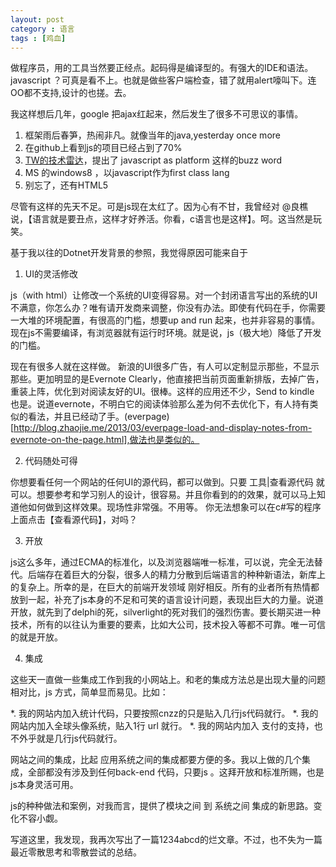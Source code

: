 ```yaml
---
layout: post
category : 语言
tags : [鸡血]
---
```


做程序员，用的工具当然要正经点。起码得是编译型的。有强大的IDE和语法。 javascript ？可真是看不上。也就是做些客户端检查，错了就用alert嚎叫下。连OO都不支持,设计的也搓。去。

我这样想后几年，google 把ajax红起来，然后发生了很多不可思议的事情。

1. 框架雨后春笋，热闹非凡。就像当年的java,yesterday once more 
2. 在github上看到js的项目已经占到了70% 
3. [TW的技术雷达](http://thoughtworks.fileburst.com/assets/technology-radar-october-2012.pdf)，提出了 javascript as platform 这样的buzz word 
4. MS 的windows8 ，以javascript作为first class lang
5. 别忘了，还有HTML5

尽管有这样的先天不足。可是js现在太红了。因为心有不甘，我曾经对 @良樵 说，【语言就是要丑点，这样才好养活。你看，c语言也是这样】。呵。这当然是玩笑。

基于我以往的Dotnet开发背景的参照，我觉得原因可能来自于 

1. UI的灵活修改

js（with html）让修改一个系统的UI变得容易。对一个封闭语言写出的系统的UI不满意，你怎么办？唯有请开发商来调整，你没有办法。即使有代码在手，你需要一大堆的环境配置，有很高的门槛，想要up and run 起来，也并非容易的事情。现在js不需要编译，有浏览器就有运行时环境。就是说，js（极大地）降低了开发的门槛。

现在有很多人就在这样做。 新浪的UI很多广告，有人可以定制显示那些，不显示那些。更加明显的是Evernote Clearly，他直接把当前页面重新排版，去掉广告，重装上阵，优化到对阅读友好的UI。很棒。这样的应用还不少，Send to kindle 也是。说道evernote，不明白它的阅读体验那么差为何不去优化下，有人持有类似的看法，并且已经动了手。(everpage)[http://blog.zhaojie.me/2013/03/everpage-load-and-display-notes-from-evernote-on-the-page.html],做法也是类似的。


2. 代码随处可得

你想要看任何一个网站的任何UI的源代码，都可以做到。只要 工具|查看源代码 就可以。想要参考和学习别人的设计，很容易。并且你看到的的效果，就可以马上知道他如何做到这样效果。现场性非常强。不用等。
你无法想象可以在c#写的程序上面点击【查看源代码】，对吗？

3. 开放

js这么多年，通过ECMA的标准化，以及浏览器端唯一标准，可以说，完全无法替代。后端存在着巨大的分裂，很多人的精力分散到后端语言的种种新语法，新库上的复杂上。所幸的是，在巨大的前端开发领域 刚好相反。所有的业者所有热情都放到一起，补充了js本身的不足和可笑的语言设计问题，表现出巨大的力量。说道开放，就先到了delphi的死，silverlight的死对我们的强烈伤害。要长期买进一种技术，所有的以往认为重要的要素，比如大公司，技术投入等都不可靠。唯一可信的就是开放。

4. 集成

这些天一直做一些集成工作到我的小网站上。和老的集成方法总是出现大量的问题相对比，js 方式，简单显而易见。比如：

*. 我的网站内加入统计代码，只要按照cnzz的只是贴入几行js代码就行。
*. 我的网站内加入全球头像系统，贴入1行 url 就行。
*. 我的网站内加入 支付的支持，也不外乎就是几行js代码就行。

网站之间的集成，比起 应用系统之间的集成都要方便的多。我以上做的几个集成，全部都没有涉及到任何back-end 代码，只要js 。这拜开放和标准所赐，也是js本身灵活可用。

js的种种做法和案例，对我而言，提供了模块之间 到 系统之间 集成的新思路。变化不容小觑。

写道这里，我发现，我再次写出了一篇1234abcd的烂文章。不过，也不失为一篇最近零散思考和零散尝试的总结。


